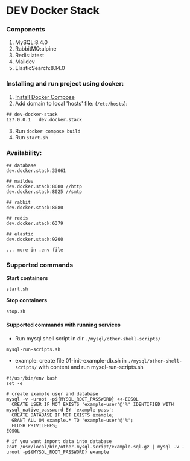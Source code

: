 # DEV Docker Stack

### Components
1. MySQL:8.4.0
2. RabbitMQ:alpine
3. Redis:latest
4. Maildev
5. ElasticSearch:8.14.0

### Installing and run project using docker:
1. [Install Docker Compose](https://docs.docker.com/compose/install/)
2. Add domain to local 'hosts' file: (`/etc/hosts`):
```
## dev-docker-stack
127.0.0.1	dev.docker.stack
```
3. Run `docker compose build`
4. Run `start.sh`

### Availability:
```
## database
dev.docker.stack:33061

## maildev
dev.docker.stack:8080 //http
dev.docker.stack:8025 //smtp

## rabbit
dev.docker.stack:8080

## redis
dev.docker.stack:6379

## elastic
dev.docker.stack:9200

... more in .env file
```

### Supported commands
**Start containers**
```
start.sh
```

**Stop containers**
```
stop.sh
```

#### Supported commands with running services
- Run mysql shell script in dir `./mysql/other-shell-scripts/`
```
mysql-run-scripts.sh
```

- example: create file 01-init-example-db.sh in `./mysql/other-shell-scripts/` with content and run mysql-run-scripts.sh

```
#!/usr/bin/env bash
set -e

# create example user and database
mysql -v -uroot -p${MYSQL_ROOT_PASSWORD} <<-EOSQL
  CREATE USER IF NOT EXISTS 'example-user'@'%' IDENTIFIED WITH mysql_native_password BY 'example-pass';
  CREATE DATABASE IF NOT EXISTS example;
  GRANT ALL ON example.* TO 'example-user'@'%';
  FLUSH PRIVILEGES;
EOSQL

# if you want import data into database
zcat /usr/local/bin/other-mysql-script/example.sql.gz | mysql -v -uroot -p${MYSQL_ROOT_PASSWORD} example
```
